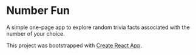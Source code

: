 # Number Fun

A simple one-page app to explore random trivia facts associated with the number of your choice.

This project was bootstrapped with [Create React App](https://github.com/facebook/create-react-app).